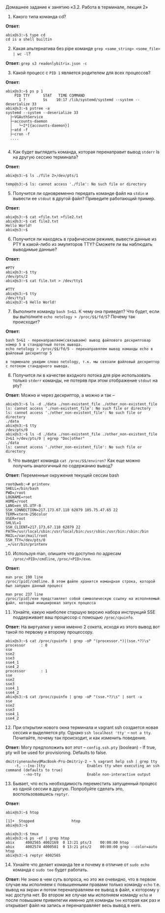 Домашнее задание к занятию «3.2. Работа в терминале, лекция 2»

1. Какого типа команда cd?
   
**Ответ:** 
```shell
abix@s3:~$ type cd
cd is a shell builtin
```

2. Какая альтернатива без pipe команде `grep <some_string> <some_file> | wc -l`?

**Ответ:** `grep s3 readonlybitrix.json -c`

3. Какой процесс с `PID 1` является родителем для всех процессов?

**Ответ:** 
```shell
abix@s3:~$ ps p 1
    PID TTY      STAT   TIME COMMAND
      1 ?        Ss    10:17 /lib/systemd/systemd --system --deserialize 33
abix@s3:~$ pstree -a
systemd --system --deserialize 33
  ├─VGAuthService
  ├─accounts-daemon
  │   └─2*[{accounts-daemon}]
  ├─atd -f
  ├─cron -f
  ....   
   
   ```
4. Как будет выглядеть команда, которая перенаправит вывод `stderr` ls на другую сессию терминала?

**Ответ:**
```shell
abix@s3:~$ ls ./file 2>/dev/pts/1

temp@s3:~$ ls: cannot access './file': No such file or directory
```

5. Получится ли одновременно передать команде файл на `stdin` и вывести ее `stdout` в другой файл? Приведите работающий пример.

**Ответ:**
```shell
abix@s3:~$ cat <file.txt >file2.txt
abix@s3:~$ cat file2.txt 
Hello World!
abix@s3:~$ 
```
6. Получится ли находясь в графическом режиме, вывести данные из PTY в какой-либо из эмуляторов TTY? Сможете ли вы наблюдать выводимые данные?

**Ответ:**
```shell
#PTY
abix@s3:~$ tty
/dev/pts/2
abix@s3:~$ cat file.txt > /dev/tty1

#TTY
abix@s3:~$ tty
/dev/tty1
abix@s3:~$ Hello World!
```

7. Выполните команду `bash 5>&1`. К чему она приведет? Что будет, если вы выполните `echo netology > /proc/$$/fd/5`? Почему так происходит?

**Ответ:**
```shell
bash 5>&1 - перенаправляем(связываем) вывод файлового дескриптовар номер 5 в стандартный поток вывода.
echo netology > /proc/$$/fd/5 - перенаправялем вывод команды echo в файловый дескриптор 5

в терменале увидим слово netology, т.к. мы связали файловый дескриптор с потоком стандарного вывода.
```

8. Получится ли в качестве входного потока для pipe использовать только `stderr` команды, не потеряв при этом отображение `stdout` на pty?

**Ответ:** Можно и через дескриптор, а можно и так –
```shell
abix@s3:~$ ls -d ./data ./non-existent_file ./other_non-existent_file
ls: cannot access './non-existent_file': No such file or directory
ls: cannot access './other_non-existent_file': No such file or directory
./data
abix@s3:~$ tty
/dev/pts/0
abix@s3:~$ ls -d ./data ./non-existent_file ./other_non-existent_file 2>&1 >/dev/pts/0 | egrep "Doc|other"
./data
ls: cannot access './other_non-existent_file': No such file or directory
```

9. Что выведет команда `cat /proc/$$/environ?` Как еще можно получить аналогичный по содержанию вывод?

**Ответ:** Переменные окружения текущей сессии bash
```shell
root@web:~# printenv
SHELL=/bin/bash
PWD=/root
LOGNAME=root
HOME=/root
LANG=en_US.UTF-8
SSH_CONNECTION=217.173.67.118 62879 185.75.47.65 22
TERM=xterm-256color
USER=root
SHLVL=1
SSH_CLIENT=217.173.67.118 62879 22
PATH=/usr/local/sbin:/usr/local/bin:/usr/sbin:/usr/bin:/sbin:/bin
MAIL=/var/mail/root
SSH_TTY=/dev/pts/0
_=/usr/bin/printenv
```

10. Используя man, опишите что доступно по адресам `/proc/<PID>/cmdline`, `/proc/<PID>/exe`.

**Ответ:**
```
man proc 190 line
/proc/[pid]/cmdline. В этом файле хранится командная строка, которой был запущен данный процесс

man proc 237 line
/proc/[pid]/exe представляет собой символическую ссылку на исполняемый файл, который инициировал запуск процесса
```

11. Узнайте, какую наиболее старшую версию набора инструкций SSE поддерживает ваш процессор с помощью `/proc/cpuinfo`.

**Ответ:** На виртуалке у меня именно 2 сокета, исходя из этого вывод вот такой по первому и второму процессору.
```shell
abix@s3:~$ cat /proc/cpuinfo | grep -oP "(processor.*)|(sse.*?)\s"
processor       : 0
sse 
sse2 
sse3 
sse4_1 
sse4_2 
processor       : 1
sse 
sse2 
sse3 
sse4_1 
sse4_2 
abix@s3:~$ cat /proc/cpuinfo | grep -oP "(sse.*?)\s" | sort -u
sse 
sse2 
sse3 
sse4_1 
sse4_2 
```

12. При открытии нового окна терминала и vagrant ssh создается новая сессия и выделяется pty. Однако `ssh localhost 'tty'` – `not a tty`. Почитайте, почему так происходит, и как изменить поведение.

**Ответ:** Могу предположить вот этот – `config.ssh.pty` (boolean) - If true, pty will be used for provisioning. Defaults to false.

```shell
dmitriynenashev@MacBook-Pro-Dmitriy-2 ~ % vagrant help ssh | grep tty
    -t, --[no-]tty                   Enables tty when executing an ssh command (defaults to true)
        --no-tty                     Enable non-interactive output
 ```

13. Бывает, что есть необходимость переместить запущенный процесс из одной сессии в другую. Попробуйте сделать это, воспользовавшись `reptyr`.

**Ответ:** 
```shell
abix@s3:~$ htop

[1]+  Stopped                 htop
abix@s3:~$ 
```
```shell
abix@s3:~$ tmux
abix@s3:~$ ps -ef | grep htop
abix     4002565 4002169  0 13:21 pts/3    00:00:00 htop
abix     4002574 4000581  0 13:21 pts/2    00:00:00 grep --color=auto htop
abix@s3:~$ reptyr 4002565
```

14. Узнайте что делает команда tee и почему в отличие от `sudo echo` команда с `sudo tee` будет работать.

**Ответ:** Не знаю в чем суть вопроса, но это же очевидно, что в первом случае мы исполняем с повышенными правами только команду `echo` т.е. вывод на экран и потом перенаправляем ее вывод в файл, к которому у нас доступа нет.
Во втором же случае мы исполняем команду `echo` и после повышаем привилегии именно для команды `tee` которая как раз и открывает файл на запись и перенаправляет весь вывод в него.